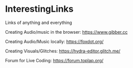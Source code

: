 # InterestingLinks
Links of anything and everything


Creating Audio/music in the browser:
https://www.gibber.cc

Creating Audio/Music locally:
https://foxdot.org/

Creating Visuals/Glitches:
https://hydra-editor.glitch.me/

Forum for Live Coding:
https://forum.toplap.org/
